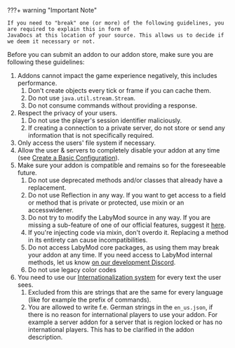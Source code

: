 ???+ warning "Important Note"

    If you need to "break" one (or more) of the following guidelines, you are required to explain this in form of 
    JavaDocs at this location of your source. This allows us to decide if we deem it necessary or not.

Before you can submit an addon to our addon store, make sure you are following these guidelines:

1. Addons cannot impact the game experience negatively, this includes performance.
    1. Don't create objects every tick or frame if you can cache them.
    2. Do not use `java.util.stream.Stream`.
    3. Do not consume commands without providing a response.
2. Respect the privacy of your users.
    1. Do not use the player's session identifier maliciously.
    2. If creating a connection to a private server, do not store or send any information that is not specifically required.
3. Only access the users' file system if necessary.
4. Allow the user & servers to completely disable your addon at any time (see <a href="/pages/addon/features/config/#create-a-basic-configuration" target="_blank">Create a Basic Configuration</a>).
5. Make sure your addon is compatible and remains so for the foreseeable future.
    1. Do not use deprecated methods and/or classes that already have a replacement.
    2. Do not use Reflection in any way. If you want to get access to a field or method that is private or protected, use mixin or an accesswidener.
    3. Do not try to modify the LabyMod source in any way. If you are missing a sub-feature of one of our official features, suggest it <a href="https://www.labymod.net/ideas#category=client" target="_blank">here</a>.
    4. If you're injecting code via mixin, don't overdo it. Replacing a method in its entirety can cause incompatibilities.
    5. Do not access LabyMod core packages, as using them may break your addon at any time. If you need access to LabyMod internal methods, let us know <a href="https://labymod.net/dc/dev" target="_blank">on our development Discord</a>.
    6. Do not use legacy color codes
6. You need to use our <a href="/pages/addon/features/internationalization/" target="_blank">Internationalization system</a> for every text the user sees.
    1. Excluded from this are strings that are the same for every language (like for example the prefix of commands).
    2. You are allowed to write f.e. German strings in the `en_us.json`, if there is no reason for international players to use your addon. For example a server addon for a server that is region locked or has no international players. This has to be clarified in the addon description.
